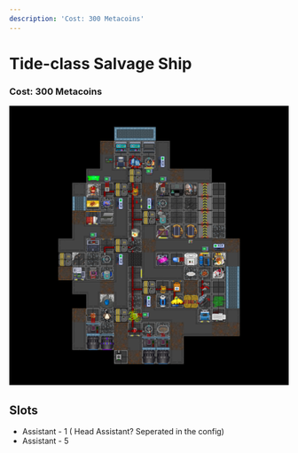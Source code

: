 ```yaml
---
description: 'Cost: 300 Metacoins'
---
```


# Tide-class Salvage Ship

### Cost:  300 Metacoins

![](<../.gitbook/assets/image (30).png>)

## Slots

* Assistant - 1 ( Head Assistant? Seperated in the config)
* Assistant - 5
